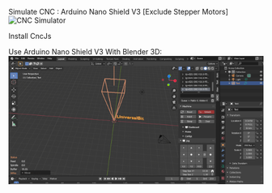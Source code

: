 Simulate CNC : Arduino Nano Shield V3 [Exclude Stepper Motors]
![CNC Simulator]()




Install CncJs 





Use Arduino Nano Shield V3 With Blender 3D:
![Ncnc](https://github.com/universalbit-dev/CNC-Router/blob/main/CNC%20Router/grbl-simulator/2022-ncnc.png)
